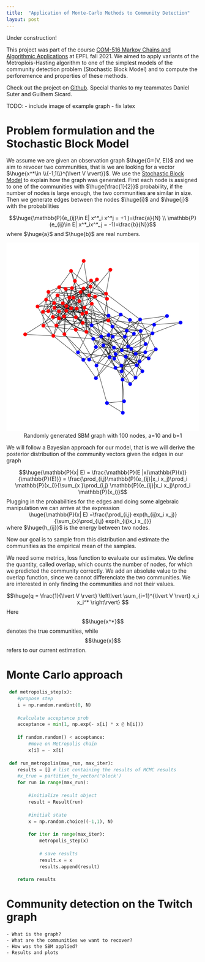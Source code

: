 ```yaml
---
title:  "Application of Monte-Carlo Methods to Community Detection"
layout: post
---
```


<style TYPE="text/css">
code.has-jax {font: inherit; font-size: 100%; background: inherit; border: inherit;}
</style>
<script type="text/x-mathjax-config">
MathJax.Hub.Config({
    tex2jax: {
        inlineMath: [['$','$'], ['\\(','\\)']],
        skipTags: ['script', 'noscript', 'style', 'textarea', 'pre'] // removed 'code' entry
    }
});
MathJax.Hub.Queue(function() {
    var all = MathJax.Hub.getAllJax(), i;
    for(i = 0; i < all.length; i += 1) {
        all[i].SourceElement().parentNode.className += ' has-jax';
    }
});
</script>
<script type="text/javascript" src="https://cdnjs.cloudflare.com/ajax/libs/mathjax/2.7.4/MathJax.js?config=TeX-AMS_HTML-full"></script>

Under construction!    
    
This project was part of the course [COM-516 Markov Chains and Algorithmic Applications](https://edu.epfl.ch/coursebook/en/markov-chains-and-algorithmic-applications-COM-516) at EPFL fall 2021. We aimed to apply variants of the Metroplois-Hasting algorithm to one of the simplest models of the community detection problem (Stochastic Block Model) and to compute the perforemence and properties of these methods.

Check out the project on [Github](https://github.com/hbenedek/mcmc-community-detection). Special thanks to my teammates Daniel Suter and Guilhem Sicard.

    
TODO:
    - include image of example graph
    - fix latex
    
# Problem formulation and the Stochastic Block Model

We assume we are given an observation graph $\huge{G=(V, E)}$ and we aim to revocer two communities, that is we are looking for a vector $\huge{x^*\in \\{-1,1\\}^{\lvert V \rvert}}$. We use the [Stochastic Block Model](https://en.wikipedia.org/wiki/Stochastic_block_model) to explain how the graph was generated. First each node is assigned to one of the communities with $\huge{\frac{1}{2}}$ probability, if the number of nodes is large enough, the two communities are similar in size. Then we generate edges between the nodes $\huge{i}$ and $\huge{j}$ with the probabilities   
    <center>
    $$\huge{\mathbb{P}(e_{ij}\in E| x^*_i x^*j = +1 )=\frac{a}{N} \\
    \mathbb{P}(e_{ij}\in E| x^*_ix^*_j = -1)=\frac{b}{N}}$$ 
    </center>
where $\huge{a}$ and $\huge{b}$ are real numbers.

<center>
    <img src="../images/2022-01-09-markov/graph.png" alt='missing' />
    <figcaption>Randomly generated SBM graph with 100 nodes, a=10 and b=1 </figcaption>
</center>

We will follow a Bayesian approach for our model, that is we will derive the posterior distribution of the community vectors given the edges in our graph
    <center>
    $$\huge{\mathbb{P}(x| E) = \frac{\mathbb{P}(E |x)\mathbb{P}(x)}{\mathbb{P}(E)}} = \frac{\prod_{i,j}\mathbb{P}(e_{ij}|x_i x_j)\prod_i \mathbb{P}(x_i)}{\sum_{x }\prod_{i,j} \mathbb{P}(e_{ij}|x_i x_j)\prod_i \mathbb{P}(x_i)}$$
    </center>
Plugging in the probabilities for the edges and doing some algebraic manipulation we can arrive at the expression
    <center>
        \huge{\mathbb{P}(x| E) =\frac{\prod_{i,j} exp(h_{ij}x_i x_j)}{\sum_{x}\prod_{i,j} exp(h_{ij}x_i x_j)}}
    </center>
where $\huge{h_{ij}}$ is the energy between two nodes.
    
Now our goal is to sample from this distribution and estimate the communities as the empirical mean of the samples.
    
We need some metrics, loss function to evaluate our estimates. We define the quantity, called overlap, which counts the number of nodes, for which we predicted the community correctly. We add an absolute value to the overlap function, since we cannot differenciate the two communities. We are interested in only finding the communities and not their values.
    <center>
        $$\huge{q = \frac{1}{\lvert V \rvert} \left\lvert \sum_{i=1}^{\lvert V \rvert} x_i x_i^* \right\rvert} $$
        </center>
Here $$\huge{x^*}$$ denotes the true communities, while $$\huge{x}$$ refers to our current estimation.
    
# Monte Carlo approach
 
```python 
 def metropolis_step(x):
    #propose step
    i = np.random.randint(0, N) 

    #calculate acceptance prob
    acceptance = min(1, np.exp(- x[i] * x @ h[i]))   
    
    if random.random() < acceptance:
        #move on Metropolis chain
        x[i] = - x[i]   
    
 def run_metropolis(max_run, max_iter):
    results = [] # list containing the results of MCMC results
    #x_true = partition_to_vector('block') 
    for run in range(max_run):

        #initialize result object
        result = Result(run)
        
        #initial state
        x = np.random.choice((-1,1), N)    

        for iter in range(max_iter):
            metropolis_step(x)
    
            # save results 
            result.x = x
            results.append(result)

    return results
```

# Community detection on the Twitch graph
    - What is the graph? 
    - What are the communities we want to recover?
    - How was the SBM applied?
    - Results and plots
